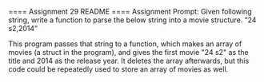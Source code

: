 ==== Assignment 29 README ====
Assignment Prompt:
Given following string, write a function to parse the below string into a movie structure.
“24 s2,2014”

This program passes that string to a function, which makes an array of movies (a struct in the program), and gives the first movie "24 s2" as the title and 2014 as the release year.
It deletes the array afterwards, but this code could be repeatedly used to store an array of movies as well.
